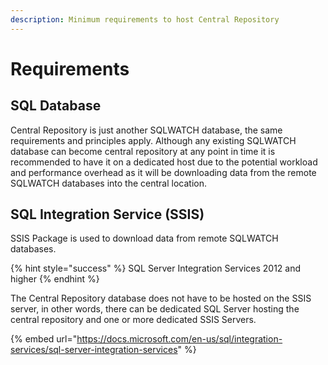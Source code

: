 ```yaml
---
description: Minimum requirements to host Central Repository
---
```


# Requirements

## SQL Database

Central Repository is just another SQLWATCH database, the same requirements and principles apply. Although any existing SQLWATCH database can become central repository at any point in time it is recommended to have it on a dedicated host due to the potential workload and performance overhead as it will be downloading data from the remote SQLWATCH  databases into the central location.

## SQL Integration Service \(SSIS\)

SSIS Package is used to download data from remote SQLWATCH databases.

{% hint style="success" %}
SQL Server Integration Services 2012 and higher
{% endhint %}

The Central Repository database does not have to be hosted on the SSIS server, in other words, there can be dedicated SQL Server hosting the central repository and one or more dedicated SSIS Servers.

{% embed url="https://docs.microsoft.com/en-us/sql/integration-services/sql-server-integration-services" %}


